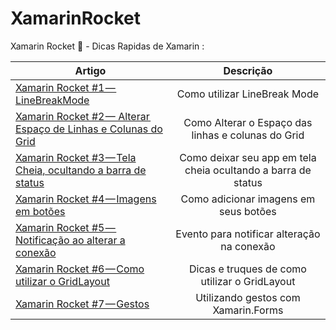 # XamarinRocket
Xamarin Rocket :rocket: - Dicas Rapidas de Xamarin : 

|Artigo | Descrição|
| ------------------- | :------------------: |
|[Xamarin Rocket #1 — LineBreakMode](https://medium.com/@bertuzzi/xamarin-rocket-1-linebreakmode-60857312a4bb)|Como utilizar LineBreak Mode|
|[Xamarin Rocket #2 — Alterar Espaço de Linhas e Colunas do Grid](https://medium.com/@bertuzzi/xamarin-rocket-2-alte-o-espa%C3%A7o-das-linhas-e-colunas-do-grid-f0fdc6ceaa8d)|Como Alterar o Espaço das linhas e colunas do Grid|
|[Xamarin Rocket #3 — Tela Cheia, ocultando a barra de status](https://medium.com/@bertuzzi/xamarin-rocket-3-tela-cheia-ocultando-a-barra-de-status-8df9f31534d4)|Como deixar seu app em tela cheia ocultando a barra de status|
|[Xamarin Rocket #4 — Imagens em botões](https://medium.com/@bertuzzi/xamarin-rocket-4-imagens-em-bot%C3%B5es-1a5faa581a42)|Como adicionar imagens em seus botões|
|[Xamarin Rocket #5 — Notificação ao alterar a conexão](https://medium.com/@bertuzzi/xamarin-rocket-5-notifica%C3%A7%C3%A3o-ao-alterar-a-conex%C3%A3o-5495c5f57a4d)|Evento para notificar alteração na conexão|
|[Xamarin Rocket #6 — Como utilizar o GridLayout](https://medium.com/@bertuzzi/xamarin-rocket-6-como-utilizar-o-gridlayout-45e0ab4b525b)|Dicas e truques de como utilizar o GridLayout|
|[Xamarin Rocket #7 — Gestos](https://medium.com/@bertuzzi/xamarin-rocket-7-gestos-e650bbad6b60)|Utilizando gestos com Xamarin.Forms|


